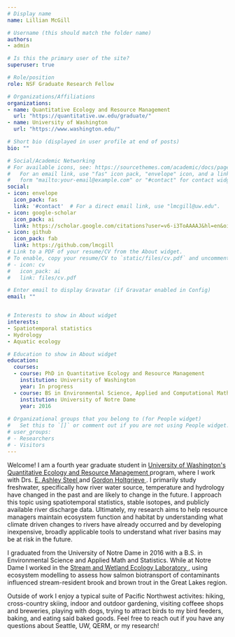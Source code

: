 ```yaml
---
# Display name
name: Lillian McGill

# Username (this should match the folder name)
authors:
- admin

# Is this the primary user of the site?
superuser: true

# Role/position
role: NSF Graduate Research Fellow

# Organizations/Affiliations
organizations:
- name: Quantitative Ecology and Resource Management
  url: "https://quantitative.uw.edu/graduate/"
- name: University of Washington 
  url: "https://www.washington.edu/"

# Short bio (displayed in user profile at end of posts)
bio: "" 

# Social/Academic Networking
# For available icons, see: https://sourcethemes.com/academic/docs/page-builder/#icons
#   For an email link, use "fas" icon pack, "envelope" icon, and a link in the
#   form "mailto:your-email@example.com" or "#contact" for contact widget.
social:
- icon: envelope
  icon_pack: fas
  link: '#contact'  # For a direct email link, use "lmcgill@uw.edu".
- icon: google-scholar
  icon_pack: ai
  link: https://scholar.google.com/citations?user=v6-i3ToAAAAJ&hl=en&oi=ao
- icon: github
  icon_pack: fab
  link: https://github.com/lmcgill
# Link to a PDF of your resume/CV from the About widget.
# To enable, copy your resume/CV to `static/files/cv.pdf` and uncomment the lines below.
# - icon: cv
#   icon_pack: ai
#   link: files/cv.pdf

# Enter email to display Gravatar (if Gravatar enabled in Config)
email: ""


# Interests to show in About widget
interests:
- Spatiotemporal statistics
- Hydrology
- Aquatic ecology 

# Education to show in About widget
education:
  courses:
  - course: PhD in Quantitative Ecology and Resource Management
    institution: University of Washington
    year: In progress
  - course: BS in Environmental Science, Applied and Computational Mathematics and Statistics
    institution: University of Notre Dame
    year: 2016
    
# Organizational groups that you belong to (for People widget)
#   Set this to `[]` or comment out if you are not using People widget.
# user_groups:
# - Researchers
# - Visitors
---
```


Welcome! I am a fourth year graduate student in <a href="https://uw.edu/"> University of Washington's </a> <a href="https://quantitative.uw.edu/graduate/"> Quantitative Ecology and Resource Management </a> program, where I work with Drs. <a href="https://www.fs.fed.us/pnw/lwm/aem/people/steel.html/"> E. Ashley Steel </a> and <a href="http://holtgrievelab.uw.edu/"> Gordon Holtgrieve </a>. I primarily study freshwater, specifically how river water source, temperature and hydrology have changed in the past and are likely to change in the future. I approach this topic using spatiotemporal statistics, stable isotopes, and publicly available river discharge data. Ultimately, my research aims to help resource managers maintain ecosystem function and habitat by understanding what climate driven changes to rivers have already occurred and by developing inexpensive, broadly applicable tools to understand what river basins may be at risk in the future.

I graduated from the University of Notre Dame in 2016 with a B.S. in Environmental Science and Applied Math and Statistics. While at Notre Dame I worked in the <a href="https://swel.nd.edu/"> Stream and Wetland Ecology Laboratory </a>, using ecosystem modelling to assess how salmon biotransport of contaminants influenced stream-resident brook and brown trout in the Great Lakes region.  

Outside of work I enjoy a typical suite of Pacific Northwest activites: hiking, cross-country skiing, indoor and outdoor gardening, visiting coffeee shops and breweries, playing with dogs, trying to attract birds to my bird feeders, baking, and eating said baked goods. Feel free to reach out if you have any questions about Seattle, UW, QERM, or my research!  

